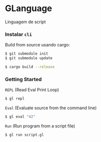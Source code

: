 # GLanguage
Linguagem de script

### Instalar `cli`

Build from source usando cargo:

```bash
$ git submodule init
$ git submodule update

$ cargo build --release
```

### Getting Started

`REPL` (Read Eval Print Loop)

```bash
$ gl repl
```

`Eval` (Evaluate source from the command line)

```bash
$ gl eval "42"
```

`Run` (Run program from a script file)

```bash
$ gl run script.gl
```
